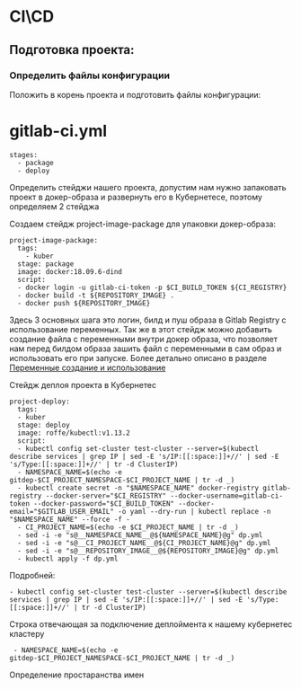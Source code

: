 # CI\CD

## Подготовка проекта:
### Определить файлы конфигурации
Положить в корень проекта и подготовить файлы конфигурации:

# gitlab-ci.yml

```
stages:
  - package
  - deploy
```
Определить стейджи нашего проекта, допустим нам нужно запаковать проект в докер-образа и развернуть его в Кубернетесе, поэтому определяем 2 стейджа

Создаем стейдж project-image-package для упаковки докер-образа:
```
project-image-package:
  tags:
    - kuber
  stage: package
  image: docker:18.09.6-dind
  script:
  - docker login -u gitlab-ci-token -p $CI_BUILD_TOKEN ${CI_REGISTRY}
  - docker build -t ${REPOSITORY_IMAGE} .
  - docker push ${REPOSITORY_IMAGE}
```
Здесь 3 основных шага это логин, билд и пуш образа в Gitlab Registry с использование переменных. Так же в этот стейдж можно добавить создание файла с переменными внутри докер образа, что позволяет нам перед билдом образа зашить файл с переменными в сам образ и использовать его при запуске. Более детально описано в разделе [Переменные создание и использование](manual/VARIABLES.MD)


Стейдж деплоя проекта в Кубернетес
```
project-deploy:
  tags:
  - kuber
  stage: deploy
  image: roffe/kubectl:v1.13.2
  script:
  - kubectl config set-cluster test-cluster --server=$(kubectl describe services | grep IP | sed -E 's/IP:[[:space:]]+//' | sed -E 's/Type:[[:space:]]+//' | tr -d ClusterIP)
  - NAMESPACE_NAME=$(echo -e gitdep-$CI_PROJECT_NAMESPACE-$CI_PROJECT_NAME | tr -d _)
  - kubectl create secret -n "$NAMESPACE_NAME" docker-registry gitlab-registry --docker-server="$CI_REGISTRY" --docker-username=gitlab-ci-token --docker-password="$CI_BUILD_TOKEN" --docker-email="$GITLAB_USER_EMAIL" -o yaml --dry-run | kubectl replace -n "$NAMESPACE_NAME" --force -f -
  - CI_PROJECT_NAME=$(echo -e $CI_PROJECT_NAME | tr -d _)
  - sed -i -e "s@__NAMESPACE_NAME__@${NAMESPACE_NAME}@g" dp.yml
  - sed -i -e "s@__CI_PROJECT_NAME__@${CI_PROJECT_NAME}@g" dp.yml
  - sed -i -e "s@__REPOSITORY_IMAGE__@${REPOSITORY_IMAGE}@g" dp.yml
  - kubectl apply -f dp.yml
  ```
Подробней:
```
- kubectl config set-cluster test-cluster --server=$(kubectl describe services | grep IP | sed -E 's/IP:[[:space:]]+//' | sed -E 's/Type:[[:space:]]+//' | tr -d ClusterIP)
```
Строка отвечающая за подключение деплоймента к нашему кубернетес кластеру

```
 - NAMESPACE_NAME=$(echo -e gitdep-$CI_PROJECT_NAMESPACE-$CI_PROJECT_NAME | tr -d _)
 ```
 Определение простаранства имен
